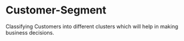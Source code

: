 # Customer-Segment
Classifying Customers into different clusters which will help in making business decisions. 
